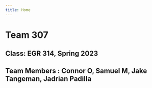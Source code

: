 ```yaml
---
title: Home 
---
```


# Team 307

## Class: EGR 314, Spring 2023

## Team Members : Connor O, Samuel M, Jake Tangeman, Jadrian Padilla
